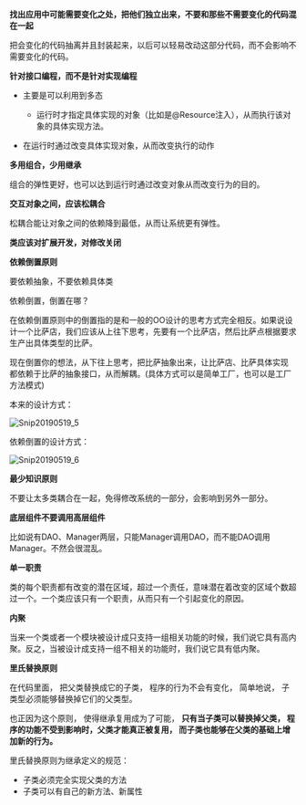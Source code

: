 **找出应用中可能需要变化之处，把他们独立出来，不要和那些不需要变化的代码混在一起**

把会变化的代码抽离并且封装起来，以后可以轻易改动这部分代码，而不会影响不需要变化的代码。



**针对接口编程，而不是针对实现编程**

- 主要是可以利用到多态
  - 运行时才指定具体实现的对象（比如是@Resource注入），从而执行该对象的具体实现方法。

- 在运行时通过改变具体实现对象，从而改变执行的动作



**多用组合，少用继承**

组合的弹性更好，也可以达到运行时通过改变对象从而改变行为的目的。



**交互对象之间，应该松耦合**

松耦合能让对象之间的依赖降到最低，从而让系统更有弹性。



**类应该对扩展开发，对修改关闭**



**依赖倒置原则**

要依赖抽象，不要依赖具体类



依赖倒置，倒置在哪？ 

 在依赖倒置原则中的倒置指的是和一般的OO设计的思考方式完全相反。如果说设计一个比萨店，我们应该从上往下思考，先要有一个比萨店，然后比萨点根据要求生产出具体类型的比萨。 

现在倒置你的想法，从下往上思考，把比萨抽象出来，让比萨店、比萨具体实现 都依赖于比萨的抽象接口，从而解耦。(具体方式可以是简单工厂，也可以是工厂方法模式)



本来的设计方式：

![Snip20190519_5](https://ws1.sinaimg.cn/large/006tNc79gy1g36sonaiobj31300u0gz5.jpg)



依赖倒置的设计方式：

![Snip20190519_6](https://ws3.sinaimg.cn/large/006tNc79gy1g36so8a9l2j316o0t0wni.jpg)





**最少知识原则**

不要让太多类耦合在一起，免得修改系统的一部分，会影响到另外一部分。





**底层组件不要调用高层组件**

比如说有DAO、Manager两层，只能Manager调用DAO，而不能DAO调用Manager。不然会很混乱。





**单一职责**

类的每个职责都有改变的潜在区域，超过一个责任，意味潜在着改变的区域个数超过一个。一个类应该只有一个职责，从而只有一个引起变化的原因。



**内聚**

当来一个类或者一个模块被设计成只支持一组相关功能的时候，我们说它具有高内聚。反之，当被设计成支持一组不相关的功能时，我们说它具有低内聚。



**里氏替换原则**

在代码里面， 把父类替换成它的子类， 程序的行为不会有变化， 简单地说， 子类型必须能够替换掉它们的父类型。

也正因为这个原则， 使得继承复用成为了可能， **只有当子类可以替换掉父类， 程序的功能不受到影响时，父类才能真正被复用， 而子类也能够在父类的基础上增加新的行为。**

里氏替换原则为继承定义的规范：

- 子类必须完全实现父类的方法
- 子类可以有自己的新方法、新属性